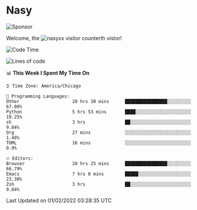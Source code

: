 # Nasy

<!--
<p align="center">
<img height="200" src="https://github-readme-stats.vercel.app/api?username=nasyxx&count_private=true&show_icons=true&theme=dracula&include_all_commits=true"/>
<img height="200" src="https://github-readme-stats.vercel.app/api/top-langs/?username=nasyxx&theme=dracula&hide=html,jupyter+notebook&count_private=true&show_icons=true"/>
</p>

  
----------------
-->

![Sponsor](https://img.shields.io/static/v1.svg?label=Sponsor&message=%E2%9D%A4&logo=GitHub&style=flat&color=pink)
 
Welcome, the ![nasyxx visitor counter](https://count.getloli.com/get/@nasyxx?theme=rule34)th vistor!
 
<!--START_SECTION:waka-->
![Code Time](http://img.shields.io/badge/Code%20Time-1%2C830%20hrs%2011%20mins-blue)

![Lines of code](https://img.shields.io/badge/From%20Hello%20World%20I%27ve%20Written-5%20Million%20lines%20of%20code-blue)

📊 **This Week I Spent My Time On** 

```text
⌚︎ Time Zone: America/Chicago

💬 Programming Languages: 
Other                    20 hrs 30 mins      ████████████████░░░░░░░░░   67.08% 
Python                   5 hrs 53 mins       ████░░░░░░░░░░░░░░░░░░░░░   19.25% 
sh                       3 hrs               ██░░░░░░░░░░░░░░░░░░░░░░░   9.84% 
Org                      27 mins             ░░░░░░░░░░░░░░░░░░░░░░░░░   1.48% 
TOML                     16 mins             ░░░░░░░░░░░░░░░░░░░░░░░░░   0.9%

🔥 Editors: 
Browser                  20 hrs 25 mins      ████████████████░░░░░░░░░   66.79% 
Emacs                    7 hrs 8 mins        █████░░░░░░░░░░░░░░░░░░░░   23.38% 
Zsh                      3 hrs               ██░░░░░░░░░░░░░░░░░░░░░░░   9.84%

```


 Last Updated on 01/02/2022 03:28:35 UTC
<!--END_SECTION:waka-->

<!-- ![visitors](https://visitor-badge.laobi.icu/badge?page_id=nasyxx.nasyxx) -->
